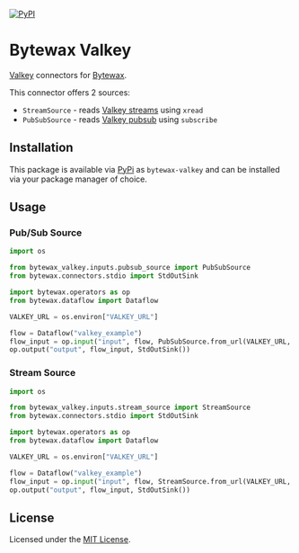 [![PyPI](https://img.shields.io/pypi/v/bytewax-valkey.svg?style=flat-square)][pypi-package]

# Bytewax Valkey

[Valkey][valkey] connectors for [Bytewax][bytewax].

This connector offers 2 sources:

* `StreamSource` - reads [Valkey streams][valkey-streams] using `xread`
* `PubSubSource` - reads [Valkey pubsub][valkey-pubsub] using `subscribe`

## Installation

This package is available via [PyPi][pypi-package] as
`bytewax-valkey` and can be installed via your package manager of choice.

## Usage

### Pub/Sub Source

```python
import os

from bytewax_valkey.inputs.pubsub_source import PubSubSource
from bytewax.connectors.stdio import StdOutSink

import bytewax.operators as op
from bytewax.dataflow import Dataflow

VALKEY_URL = os.environ["VALKEY_URL"]

flow = Dataflow("valkey_example")
flow_input = op.input("input", flow, PubSubSource.from_url(VALKEY_URL, "example"))
op.output("output", flow_input, StdOutSink())

```

### Stream Source

```python
import os

from bytewax_valkey.inputs.stream_source import StreamSource
from bytewax.connectors.stdio import StdOutSink

import bytewax.operators as op
from bytewax.dataflow import Dataflow

VALKEY_URL = os.environ["VALKEY_URL"]

flow = Dataflow("valkey_example")
flow_input = op.input("input", flow, StreamSource.from_url(VALKEY_URL, "example"))
op.output("output", flow_input, StdOutSink())

```

## License

Licensed under the [MIT License](./LICENSE).

[valkey]: https://valkey.io
[bytewax]: https://bytewax.io
[valkey-streams]: https://valkey.io/topics/streams-intro/
[valkey-pubsub]: https://valkey.io/topics/pubsub/
[pypi-package]: https://pypi.org/project/bytewax-valkey